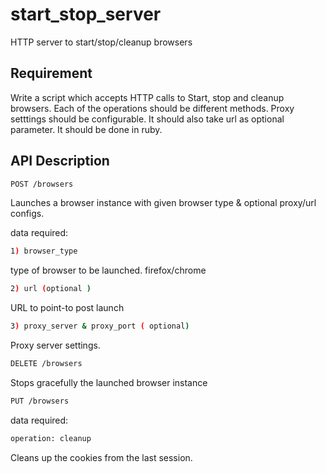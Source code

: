 # start_stop_server
HTTP server to start/stop/cleanup browsers

## Requirement

Write a script which accepts HTTP calls to Start, stop and cleanup browsers. Each of the operations should be different methods. Proxy setttings should be configurable. It should also take url as optional parameter. It should be done in ruby.


## API Description

```bash
POST /browsers
```
Launches a browser instance with given browser type & optional proxy/url configs.

data required:
```bash
1) browser_type
```
type of browser to be launched. firefox/chrome
```bash
2) url (optional )
```
URL to point-to post launch
```bash
3) proxy_server & proxy_port ( optional)
```
Proxy server settings.

```bash
DELETE /browsers
```

Stops gracefully the launched browser instance


```bash
PUT /browsers
```
data required:

```bash
operation: cleanup
```

Cleans up the cookies from the last session.


